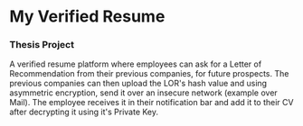 # My Verified Resume
### Thesis Project

A verified resume platform where employees can ask for a Letter of Recommendation from their previous companies, for future prospects. The previous companies can then upload the LOR's hash value and using asymmetric encryption, send it over an insecure network (example over Mail). The employee receives it in their notification bar and add it to their CV after decrypting it using it's Private Key.
